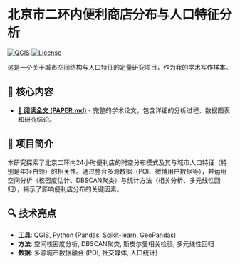 # 北京市二环内便利商店分布与人口特征分析

[![QGIS](https://img.shields.io/badge/Academic-Writing_Sample-blue.svg)](#)
[![License](https://img.shields.io/badge/License-CC--BY--NC--4.0-lightgrey.svg)](LICENSE)

这是一个关于城市空间结构与人口特征的定量研究项目，作为我的学术写作样本。

## 📄 核心内容

- **[📖 阅读全文 (PAPER.md)](PAPER.md)** - 完整的学术论文，包含详细的分析过程、数据图表和研究结论。

## 🎯 项目简介

本研究探索了北京二环内24小时便利店的时空分布模式及其与城市人口特征（特别是年轻白领）的相关性。通过整合多源数据（POI、微博用户数据等），并运用空间分析（核密度估计、DBSCAN聚类）与统计方法（相关分析、多元线性回归），揭示了影响便利店分布的关键因素。

## 🔍 技术亮点

- **工具**: QGIS, Python (Pandas, Scikit-learn, GeoPandas)
- **方法**: 空间核密度分析, DBSCAN聚类, 斯皮尔曼相关检验, 多元线性回归
- **数据**: 多源城市数据融合 (POI, 社交媒体, 人口统计)
